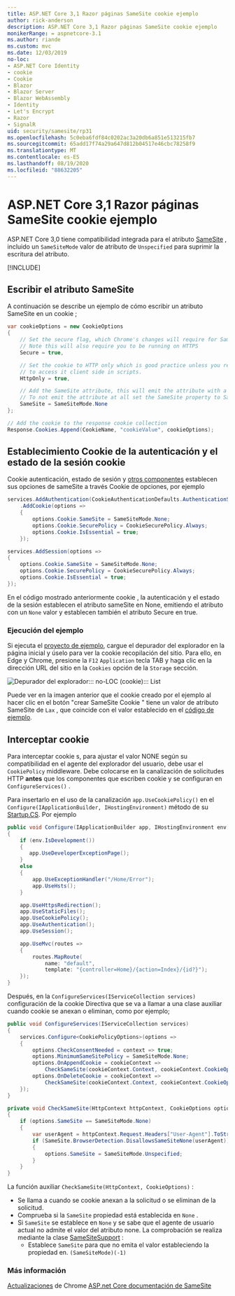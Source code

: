 ```yaml
---
title: ASP.NET Core 3,1 Razor páginas SameSite cookie ejemplo
author: rick-anderson
description: ASP.NET Core 3,1 Razor páginas SameSite cookie ejemplo
monikerRange: = aspnetcore-3.1
ms.author: riande
ms.custom: mvc
ms.date: 12/03/2019
no-loc:
- ASP.NET Core Identity
- cookie
- Cookie
- Blazor
- Blazor Server
- Blazor WebAssembly
- Identity
- Let's Encrypt
- Razor
- SignalR
uid: security/samesite/rp31
ms.openlocfilehash: 5c0eba6fdf84c0202ac3a20db6a851e513215fb7
ms.sourcegitcommit: 65add17f74a29a647d812b04517e46cbc78258f9
ms.translationtype: MT
ms.contentlocale: es-ES
ms.lasthandoff: 08/19/2020
ms.locfileid: "88632205"
---
```

# <a name="aspnet-core-31-no-locrazor-pages-samesite-no-loccookie-sample"></a>ASP.NET Core 3,1 Razor páginas SameSite cookie ejemplo

ASP.NET Core 3,0 tiene compatibilidad integrada para el atributo [SameSite](https://www.owasp.org/index.php/SameSite) , incluido un `SameSiteMode` valor de atributo de `Unspecified` para suprimir la escritura del atributo.

[!INCLUDE[](~/includes/SameSiteIdentity.md)]

## <a name="writing-the-samesite-attribute"></a><a name="sampleCode"></a>Escribir el atributo SameSite

A continuación se describe un ejemplo de cómo escribir un atributo SameSite en un cookie ;

```c#
var cookieOptions = new CookieOptions
{
    // Set the secure flag, which Chrome's changes will require for SameSite none.
    // Note this will also require you to be running on HTTPS
    Secure = true,

    // Set the cookie to HTTP only which is good practice unless you really do need
    // to access it client side in scripts.
    HttpOnly = true,

    // Add the SameSite attribute, this will emit the attribute with a value of none.
    // To not emit the attribute at all set the SameSite property to SameSiteMode.Unspecified.
    SameSite = SameSiteMode.None
};

// Add the cookie to the response cookie collection
Response.Cookies.Append(CookieName, "cookieValue", cookieOptions);
```

## <a name="setting-no-loccookie-authentication-and-session-state-no-loccookies"></a>Establecimiento Cookie de la autenticación y el estado de la sesión cookie

Cookie autenticación, estado de sesión y [otros componentes](https://docs.microsoft.com/aspnet/core/security/samesite?view=aspnetcore-3.0) establecen sus opciones de sameSite a través Cookie de opciones, por ejemplo

```c#
services.AddAuthentication(CookieAuthenticationDefaults.AuthenticationScheme)
    .AddCookie(options =>
    {
        options.Cookie.SameSite = SameSiteMode.None;
        options.Cookie.SecurePolicy = CookieSecurePolicy.Always;
        options.Cookie.IsEssential = true;
    });

services.AddSession(options =>
{
    options.Cookie.SameSite = SameSiteMode.None;
    options.Cookie.SecurePolicy = CookieSecurePolicy.Always;
    options.Cookie.IsEssential = true;
});
```

En el código mostrado anteriormente cookie , la autenticación y el estado de la sesión establecen el atributo sameSite en None, emitiendo el atributo con un `None` valor y establecen también el atributo Secure en true.

### <a name="run-the-sample"></a>Ejecución del ejemplo

Si ejecuta el [proyecto de ejemplo](https://github.com/blowdart/AspNetSameSiteSamples/tree/master/AspNetCore31RazorPages), cargue el depurador del explorador en la página inicial y úselo para ver la cookie recopilación del sitio. Para ello, en Edge y Chrome, presione la `F12` `Application` tecla TAB y haga clic en la dirección URL del sitio en la `Cookies` opción de la `Storage` sección.

![Depurador del explorador::: no-LOC (cookie)::: List](BrowserDebugger.png)

Puede ver en la imagen anterior que el cookie creado por el ejemplo al hacer clic en el botón "crear SameSite Cookie " tiene un valor de atributo SameSite de `Lax` , que coincide con el valor establecido en el [código de ejemplo](#sampleCode).

## <a name="intercepting-no-loccookies"></a><a name="interception"></a>Interceptar cookie

Para interceptar cookie s, para ajustar el valor NONE según su compatibilidad en el agente del explorador del usuario, debe usar el `CookiePolicy` middleware. Debe colocarse en la canalización de solicitudes HTTP **antes** que los componentes que escriben cookie y se configuran en `ConfigureServices()` .

Para insertarlo en el uso de la canalización `app.UseCookiePolicy()` en el `Configure(IApplicationBuilder, IHostingEnvironment)` método de su [Startup.CS](https://github.com/blowdart/AspNetSameSiteSamples/blob/master/AspNetCore21MVC/Startup.cs). Por ejemplo

```c#
public void Configure(IApplicationBuilder app, IHostingEnvironment env)
{
    if (env.IsDevelopment())
    {
       app.UseDeveloperExceptionPage();
    }
    else
    {
        app.UseExceptionHandler("/Home/Error");
        app.UseHsts();
    }

    app.UseHttpsRedirection();
    app.UseStaticFiles();
    app.UseCookiePolicy();
    app.UseAuthentication();
    app.UseSession();

    app.UseMvc(routes =>
    {
        routes.MapRoute(
            name: "default",
            template: "{controller=Home}/{action=Index}/{id?}");
    });
}
```

Después, en la `ConfigureServices(IServiceCollection services)` configuración de la cookie Directiva que se va a llamar a una clase auxiliar cuando cookie se anexan o eliminan, como por ejemplo;

```c#
public void ConfigureServices(IServiceCollection services)
{
    services.Configure<CookiePolicyOptions>(options =>
    {
        options.CheckConsentNeeded = context => true;
        options.MinimumSameSitePolicy = SameSiteMode.None;
        options.OnAppendCookie = cookieContext =>
            CheckSameSite(cookieContext.Context, cookieContext.CookieOptions);
        options.OnDeleteCookie = cookieContext =>
            CheckSameSite(cookieContext.Context, cookieContext.CookieOptions);
    });
}

private void CheckSameSite(HttpContext httpContext, CookieOptions options)
{
    if (options.SameSite == SameSiteMode.None)
    {
        var userAgent = httpContext.Request.Headers["User-Agent"].ToString();
        if (SameSite.BrowserDetection.DisallowsSameSiteNone(userAgent))
        {
            options.SameSite = SameSiteMode.Unspecified;
        }
    }
}
```

La función auxiliar `CheckSameSite(HttpContext, CookieOptions)` :

* Se llama a cuando se cookie anexan a la solicitud o se eliminan de la solicitud.
* Comprueba si la `SameSite` propiedad está establecida en `None` .
* Si `SameSite` se establece en `None` y se sabe que el agente de usuario actual no admite el valor del atributo none. La comprobación se realiza mediante la clase [SameSiteSupport](https://github.com/dotnet/AspNetCore.Docs/tree/master/aspnetcore/security/samesite/sample/snippets/SameSiteSupport.cs) :
  * Establece `SameSite` para que no emita el valor estableciendo la propiedad en. `(SameSiteMode)(-1)`

### <a name="more-information"></a>Más información
 
[Actualizaciones](https://www.chromium.org/updates/same-site) 
 de Chrome [ASP.net Core documentación de SameSite](xref:security/samesite)
